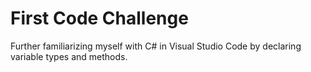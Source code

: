 # First Code Challenge
Further familiarizing myself with C# in Visual Studio Code by declaring variable types and methods.
